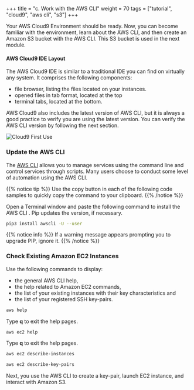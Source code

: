 +++
title = "c. Work with the AWS CLI"
weight = 70
tags = ["tutorial", "cloud9", "aws cli", "s3"]
+++

Your AWS Cloud9 Environment should be ready. Now, you can become familiar with the environment, learn about the AWS CLI, and then create an Amazon S3 bucket with the AWS CLI. This S3 bucket is used in the next module. 

#### AWS Cloud9 IDE Layout

The AWS Cloud9 IDE is similar to a traditional IDE you can find on virtually any system. It comprises the following components:

- file browser, listing the files located on your instances. 
- opened files in tab format, located at the top 
- terminal tabs, located at the bottom. 

AWS Cloud9 also includes the latest version of AWS CLI, but it is always a good practice to verify you are using the latest version. You can verify the AWS CLI version by following the next section. 
 

![Cloud9 First Use](/images/introductory-steps/cloud9-first-use.png)

### Update the AWS CLI

The [AWS CLI](https://aws.amazon.com/cli/) allows you to manage services using the command line and control services through scripts. Many users choose to conduct some level of automation using the AWS CLI.

{{% notice tip %}}
Use the copy button in each of the following code samples to quickly copy the command to your clipboard.
{{% /notice %}}


Open a Terminal window and paste the following command to install the AWS CLI . Pip updates the version, if necessary. 
```bash
pip3 install awscli -U --user
```
{{% notice info %}}
If a warning message appears prompting you to upgrade PIP, ignore it.
{{% /notice %}}

### Check Existing Amazon EC2 Instances

Use the following commands to display:

- the general AWS CLI help, 
- the help related to Amazon EC2 commands, 
- the list of your existing instances with their key characteristics and 
- the list of your registered SSH key-pairs. 

```bash
aws help
```
Type **q** to exit the help pages.
```bash
aws ec2 help
```
Type **q** to exit the help pages.
```bash
aws ec2 describe-instances
```
```bash
aws ec2 describe-key-pairs
```

Next, you use the AWS CLI to create a key-pair, launch EC2 instance, and interact with Amazon S3.
